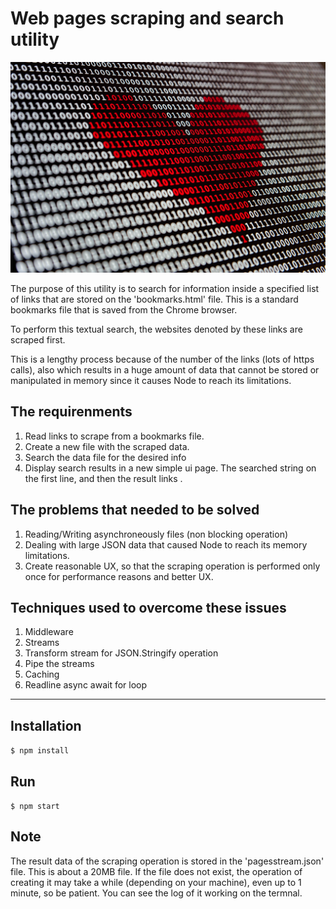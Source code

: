 # Web pages scraping and search utility

![SearchPages preview](love-data.jpg)

The purpose of this utility is to search for information inside a specified list of links that are stored on the 'bookmarks.html' file. This is a standard bookmarks file that is saved from the Chrome browser.

To perform this textual search, the websites denoted by these links are scraped first.

This is a lengthy process because of the number of the links (lots of https calls), also which results in a huge amount of data that cannot be stored or manipulated in memory since it causes Node to reach its limitations.

## The requirenments

1. Read links to scrape from a bookmarks file.
2. Create a new file with the scraped data.
3. Search the data file for the desired info
4. Display search results in a new simple ui page. The searched string on the first line, and then the result links .

## The problems that needed to be solved

1. Reading/Writing asynchroneously files (non blocking operation)
2. Dealing with large JSON data that caused Node to reach its memory limitations.
3. Create reasonable UX, so that the scraping operation is performed only once for performance reasons and better UX.

## Techniques used to overcome these issues

1. Middleware
2. Streams
3. Transform stream for JSON.Stringify operation
4. Pipe the streams
5. Caching
6. Readline async await for loop

<hr>

## Installation

`$ npm install`

## Run

`$ npm start`

## Note

The result data of the scraping operation is stored in the 'pagesstream.json' file.
This is about a 20MB file.
If the file does not exist, the operation of creating it may take a while (depending on your machine), even up to 1 minute, so be patient. You can see the log of it working on the termnal.

